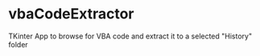 # vbaCodeExtractor
TKinter App to browse for VBA code and extract it to a selected "History" folder
